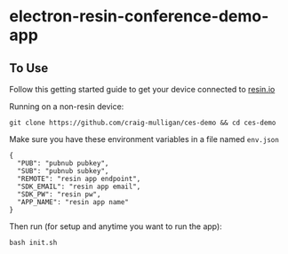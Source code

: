 # electron-resin-conference-demo-app

## To Use

Follow this getting started guide to get your device connected to [resin.io](https://resin.io/)

Running on a non-resin device:
```
git clone https://github.com/craig-mulligan/ces-demo && cd ces-demo
```
Make sure you have these environment variables in a file named `env.json`
```
{
  "PUB": "pubnub pubkey",
  "SUB": "pubnub subkey",
  "REMOTE": "resin app endpoint",
  "SDK_EMAIL": "resin app email",
  "SDK_PW": "resin pw",
  "APP_NAME": "resin app name"
}
```
Then run (for setup and anytime you want to run the app):
```
bash init.sh
```
